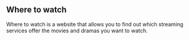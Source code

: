 ## Where to watch

Where to watch is a website that allows you to find out which streaming services offer the movies and dramas you want to watch.
